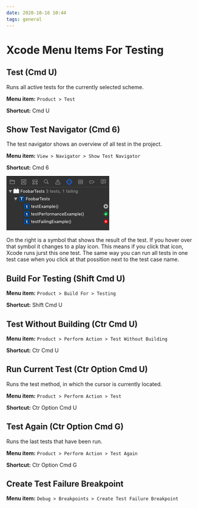 ```yaml
---
date: 2020-10-16 10:44
tags: general
---
```


# Xcode Menu Items For Testing
 
## Test (Cmd U)
 
 Runs all active tests for the currently selected scheme.

 **Menu item:**  `Product > Test`
 
 **Shortcut:**  Cmd U
  
## Show Test Navigator (Cmd 6)
 
 The test navigator shows an overview of all test in the project.

 **Menu item:**  `View > Navigator > Show Test Navigator`
 
 **Shortcut:**  Cmd 6
 
 ![](images/test_navigator.png)
 
 On the right is a symbol that shows the result of the test. If you hover over that symbol it changes to a play icon. This means if you click that icon, Xcode runs jurst this one test. The same way you can run all tests in one test case when you click at that possition next to the test case name.
 
## Build For Testing (Shift Cmd U)
 
 **Menu item:**  `Product > Build For > Testing`
 
 **Shortcut:**  Shift Cmd U
 
## Test Without Building (Ctr Cmd U)
 
 **Menu item:**  `Product > Perform Action > Test Without Building`
 
 **Shortcut:**  Ctr Cmd U
 
## Run Current Test (Ctr Option Cmd U)
 
 Runs the test method, in which the cursor is currently located.

 **Menu item:**  `Product > Perform Action > Test`
 
 **Shortcut:**  Ctr Option Cmd U
 
## Test Again (Ctr Option Cmd G)
 
 Runs the last tests that have been run.

 **Menu item:**  `Product > Perform Action > Test Again`
 
 **Shortcut:**  Ctr Option Cmd G
 
## Create Test Failure Breakpoint
 
 **Menu item:**  `Debug > Breakpoints > Create Test Failure Breakpoint`

